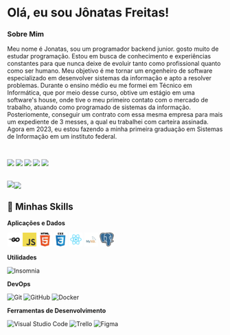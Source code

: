 # Olá, eu sou Jônatas Freitas!

### Sobre Mim

  Meu nome é Jonatas, sou um programador backend junior. gosto muito de estudar programação. Estou em busca de conhecimento e experiências constantes para que nunca deixe de evoluir tanto como profissional quanto como ser humano. Meu objetivo é me tornar um engenheiro de software especializado em desenvolver sistemas da informação e apto a resolver problemas. Durante o ensino médio eu me formei em Técnico em Informática, que por meio desse curso, obtive um estágio em uma software's house, onde tive o meu primeiro contato com o mercado de trabalho, atuando como programado de sistemas da informação. Posteriomente, conseguir um contrato com essa mesma empresa para mais um expediente de 3 messes, a qual eu trabalhei com carteira assinada. Agora em 2023, eu estou fazendo a minha primeira graduação em Sistemas de Informação em um instituto federal.

  
<br>
  

  <p align="left">
  <a href="https://mail.google.com/mail/u/0/?tab=rm&ogbl#search/jonatasfreitas008%40gmail.com" alt="Gmail">
  <img src="https://img.shields.io/badge/-Gmail-FF0000?style=flat-square&labelColor=FF0000&logo=gmail&logoColor=white&link=[jonatasfreitas008@gmail.com](https://mail.google.com/mail/u/0/?tab=rm&ogbl#search/jonatasfreitas008%40gmail.com)" /></a>

  <a href="https://www.linkedin.com/in/jonatas-nascimento-freitas-hpx/" alt="Linkedin">
  <img src="https://img.shields.io/badge/-Linkedin-0e76a8?style=flat-square&logo=Linkedin&logoColor=white&link=https://www.linkedin.com/in/jonatas-nascimento-freitas-hpx/" /></a>

  <a href="https://api.whatsapp.com/send?phone=5588981368335&text=Ol%C3%A1%2C%20meu%20amigo!" alt="WhatsApp">
  <img src="https://img.shields.io/badge/-WhatsApp-25d366?style=flat-square&labelColor=25d366&logo=whatsapp&logoColor=white&link=https://api.whatsapp.com/send?phone=5588981368335&text=Ol%C3%A1%2C%20meu%20amigo!"/></a>

  <a href="https://www.facebook.com/jonatas.nascimento.125760/" alt="Facebook">
  <img src="https://img.shields.io/badge/-Facebook-3b5998?style=flat-square&labelColor=3b5998&logo=facebook&logoColor=white&link=https://www.facebook.com/jonatas.nascimento.125760/"/></a>

  <a href="https://www.instagram.com/jhonas_ft/" alt="Instagram">
  <img src="https://img.shields.io/badge/-Instagram-DF0174?style=flat-square&labelColor=DF0174&logo=instagram&logoColor=white&link=https://www.instagram.com/jhonas_ft/"/></a>
</p>  

 <br> 

<a href="https://github.com/johnHPX" >
<img align='left' src="https://github-readme-stats.vercel.app/api?username=johnHPX&show_icons=true&title_color=783c00&text_color=af552e&icon_color=783c00&bg_color=f8efd4&cache_seconds=2300">
</a>


<a href="https://github.com/johnHPX">
  <img align="center"  src="https://github-readme-stats.vercel.app/api/top-langs/?username=johnHPX&show_icons=true&title_color=783c00&text_color=af552e&icon_color=783c00&bg_color=f8efd4&cache_seconds=2300" />
</a>

## 🚀 Minhas Skills

**Aplicações e Dados**


<code><img height="32" src="https://raw.githubusercontent.com/github/explore/80688e429a7d4ef2fca1e82350fe8e3517d3494d/topics/go/go.png" alt="Golang"/></code>
<code><img height="32" src="https://raw.githubusercontent.com/github/explore/80688e429a7d4ef2fca1e82350fe8e3517d3494d/topics/javascript/javascript.png" alt="Javascript"/></code>
<code><img height="32" src="https://raw.githubusercontent.com/github/explore/80688e429a7d4ef2fca1e82350fe8e3517d3494d/topics/html/html.png" alt="HTML5"/></code>
<code><img height="32" src="https://raw.githubusercontent.com/github/explore/80688e429a7d4ef2fca1e82350fe8e3517d3494d/topics/css/css.png" alt="CSS"/></code>
<code><img height="32" src="https://raw.githubusercontent.com/github/explore/80688e429a7d4ef2fca1e82350fe8e3517d3494d/topics/react/react.png" alt="React"/></code>
<code><img height="32" src="https://raw.githubusercontent.com/github/explore/80688e429a7d4ef2fca1e82350fe8e3517d3494d/topics/mysql/mysql.png" alt="MySQL"/></code>
<code><img height="32" src="https://raw.githubusercontent.com/github/explore/80688e429a7d4ef2fca1e82350fe8e3517d3494d/topics/postgresql/postgresql.png" alt="PostegreSQL"/></code>

**Utilidades**

  ![Insomnia](https://img.shields.io/badge/-Insomnia-333333?style=flat&logo=insomnia)

**DevOps**

  ![Git](https://img.shields.io/badge/-Git-333333?style=flat&logo=git)
  ![GitHub](https://img.shields.io/badge/-GitHub-333333?style=flat&logo=github)
  ![Docker](https://img.shields.io/badge/-Docker-333333?style=flat&logo=docker)

**Ferramentas de Desenvolvimento**

  ![Visual Studio Code](https://img.shields.io/badge/-Visual%20Studio%20Code-333333?style=flat&logo=visual-studio-code&logoColor=007ACC)
  ![Trello](https://img.shields.io/badge/-Trello-333333?style=flat&logo=trello&logoColor=007ACC)
  ![Figma](https://img.shields.io/badge/-Figma-333333?style=flat&logo=figma&logoColor=007ACC)

